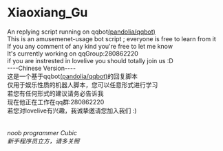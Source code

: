 # Xiaoxiang_Gu
An replying script running on qqbot[(pandolia/qqbot)](https://github.com/pandolia/qqbot/)</br>
This is an amusemenet-usage bot script ; everyone is free to learn from it</br>
If you any comment of any kind you're free to let me know</br>
It's currently working on qqGroup:280862220 </br>
if you are instrested in lovelive you should totally join us :D</br>
----Chinese Version----</br>
这是一个基于qqbot[(pandolia/qqbot)](https://github.com/pandolia/qqbot/)的回复脚本</br>
仅用于娱乐性质的机器人脚本，您可以任意形式进行学习</br>
若您有任何形式的建议请务必告诉我</br>
现在他正在工作在qq群:280862220</br>
若您对lovelive有兴趣，我诚挚邀请您加入我们 :)</br>
</br>
</br>
*noob programmer Cubic</br>
新手程序员立方，请多关照*</br>
